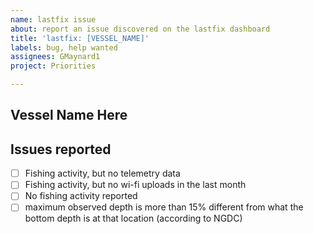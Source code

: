 ```yaml
---
name: lastfix issue
about: report an issue discovered on the lastfix dashboard
title: 'lastfix: [VESSEL_NAME]'
labels: bug, help wanted
assignees: GMaynard1
project: Priorities

---
```


## Vessel Name Here

## Issues reported
- [ ] Fishing activity, but no telemetry data
- [ ] Fishing activity, but no wi-fi uploads in the last month
- [ ] No fishing activity reported 
- [ ] maximum observed depth is more than 15% different from what the bottom depth is at that location (according to NGDC)
